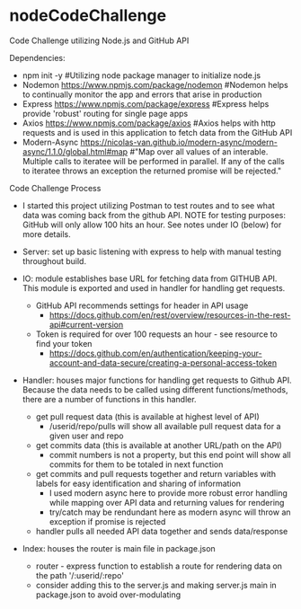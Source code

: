 # nodeCodeChallenge
Code Challenge utilizing Node.js and GitHub API

Dependencies: 
* npm init -y 
    #Utilizing node package manager to initialize node.js 
* Nodemon https://www.npmjs.com/package/nodemon 
    #Nodemon helps to continually monitor the app and errors that arise in production 
* Express https://www.npmjs.com/package/express
    #Express helps provide 'robust' routing for single page apps 
* Axios https://www.npmjs.com/package/axios 
    #Axios helps with http requests and is used in this application to fetch data from the GitHub API 
* Modern-Async https://nicolas-van.github.io/modern-async/modern-async/1.1.0/global.html#map 
    #"Map over all values of an interable. Multiple calls to iteratee will be performed in parallel. If any of the calls to iteratee throws an exception the returned promise will be rejected."

Code Challenge Process 
* I started this project utilizing Postman to test routes and to see what data was coming back from the github API. 
    NOTE for testing purposes: GitHub will only allow 100 hits an hour. See notes under IO (below) for more details. 

* Server: set up basic listening with express to help with manual testing throughout build. 

* IO: module establishes base URL for fetching data from GITHUB API. This module is exported and used in handler for handling get requests.
    * GitHub API recommends settings for header in API usage 
        - https://docs.github.com/en/rest/overview/resources-in-the-rest-api#current-version 
    * Token is required for over 100 requests an hour - see resource to find your token
        - https://docs.github.com/en/authentication/keeping-your-account-and-data-secure/creating-a-personal-access-token

* Handler: houses major functions for handling get requests to Github API. Because the data needs to be called using different functions/methods, there are a number of functions in this handler.
    * get pull request data (this is available at highest level of API)
        - /userid/repo/pulls will show all available pull request data for a given user and repo 
    * get commits data (this is available at another URL/path on the API)
        - commit numbers is not a property, but this end point will show all commits for them to be totaled in next function 
    * get commits and pull requests together and return variables with labels for easy identification and sharing of information
        - I used modern async here to provide more robust error handling while mapping over API data and returning values for rendering
        - try/catch may be rendundant here as modern async will throw an exception if promise is rejected
    * handler pulls all needed API data together and sends data/response 


* Index: houses the router is main file in package.json 
    * router - express function to establish a route for rendering data on the path '/:userid/:repo'
    * consider adding this to the server.js and making server.js main in package.json to avoid over-modulating 